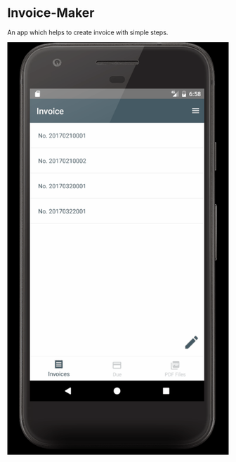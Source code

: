 # Invoice-Maker
An app which helps to create invoice with simple steps.

![Invoices](https://github.com/mei1/Invoice-Maker/blob/master/invoice.gif)
